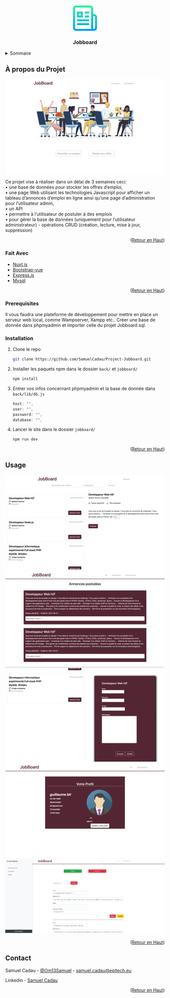 <div id="top"></div>
<!--
*** Thanks for checking out the Best-README-Template. If you have a suggestion
*** that would make this better, please fork the repo and create a pull request
*** or simply open an issue with the tag "enhancement".
*** Don't forget to give the project a star!
*** Thanks again! Now go create something AMAZING! :D
-->



<!-- PROJECT SHIELDS -->
<!--
*** I'm using markdown "reference style" links for readability.
*** Reference links are enclosed in brackets [ ] instead of parentheses ( ).
*** See the bottom of this document for the declaration of the reference variables
*** for contributors-url, forks-url, etc. This is an optional, concise syntax you may use.
*** https://www.markdownguide.org/basic-syntax/#reference-style-links
-->



<!-- PROJECT LOGO -->
<br />
<div align="center">
  <a>
    <img id="top" src="images/logo.png" alt="Logo" width="80" height="80">
  </a>

<h3 align="center">Jobboard</h3>

</div>



<!-- TABLE OF CONTENTS -->
<details>
  <summary>Sommaire</summary>
  <ol>
    <li>
      <a href="#about-the-project">À propos du Projet</a>
      <ul>
        <li><a href="#built-with">Fait avec</a></li>
      </ul>
    </li>
    <li>
      <ul>
        <li><a href="#prerequisites">Prérequis</a></li>
        <li><a href="#installation">Installation</a></li>
      </ul>
    </li>
    <li><a href="#usage">Usage</a></li>
    <li><a href="#contact">Contact</a></li>
  </ol>
</details>



<!-- ABOUT THE PROJECT -->
## À propos du Projet

<img src="images/screenshot.png" alt="screenshot">

Ce projet vise à réaliser dans un délai de 3 semaines ceci: <br>
• une base de données pour stocker les offres d’emploi,<br>
• une page Web utilisant les technologies Javascript pour afficher un tableau d’annonces d’emploi en ligne ainsi qu’une page d’administration pour l’utilisateur admin,<br>
• un API<br>
• permettre à l’utilisateur de postuler à des emplois<br>
• pour gérer la base de données (uniquement pour l’utilisateur administrateur) - opérations CRUD (création, lecture, mise à jour, suppression)<br>

<p align="right">(<a href="#top">Retour en Haut</a>)</p>



### Fait Avec

* [Nuxt.js](https://nuxtjs.org/)
* [Bootstrap-vue](https://bootstrap-vue.org/)
* [Express.js](https://expressjs.com/)
* [Mysql](https://www.mysql.com/fr/)

<p align="right">(<a href="#top">Retour en Haut</a>)</p>



<!-- GETTING STARTED -->

### Prerequisites

Il vous faudra une plateforme de développement pour mettre en place un serveur web local, comme Wampserver, Xampp etc..
Créer une base de donnée dans phpmyadmin et importer celle du projet Jobboard.sql.

### Installation

1. Clone le repo
   ```sh
   git clone https://github.com/SamuelCadau/Project-Jobboard.git
   ```
2. Installer les paquets npm dans le dossier `back/` et `jobboard/`
   ```sh
   npm install
   ```
3. Entrer vos infos concernant phpmyadmin et la base de donnée dans `back/lib/db.js`
   ```js
   host: "",
   user: "",
   password: "",
   database: "",
   ```
4. Lancer le site dans le dossier `jobboard/`
   ```sh
   npm run dev
   ```

<p align="right">(<a href="#top">Retour en Haut</a>)</p>



<!-- USAGE EXAMPLES -->
## Usage

<img src="images/offre.png" alt="offre">
<br>
<img src="images/dashboard.png" alt="dashboard">
<br>
<img src="images/Postuler.png" alt="Postuler">
<br>
<img src="images/profil.png" alt="profil">
<br>
<img src="images/crud.PNG" alt="crud">

<p align="right">(<a href="#top">Retour en Haut</a>)</p>



<!-- CONTACT -->
## Contact

Samuel Cadau - [@Om13Samuel](https://twitter.com/Om13Samuel) - samuel.cadau@epitech.eu

Linkedin - [Samuel Cadau](https://www.linkedin.com/in/samuel-cadau-025ba9198/)


<p align="right">(<a href="#top">Retour en Haut</a>)</p>

